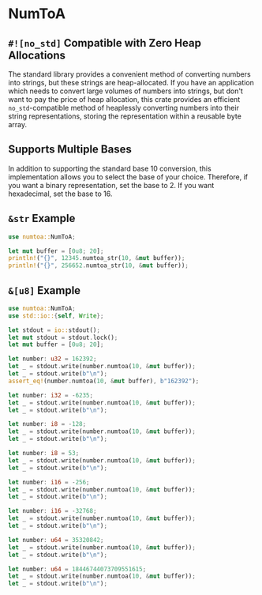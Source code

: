 # NumToA

## `#![no_std]` Compatible with Zero Heap Allocations

The standard library provides a convenient method of converting numbers into strings, but these strings are
heap-allocated. If you have an application which needs to convert large volumes of numbers into strings, but don't
want to pay the price of heap allocation, this crate provides an efficient `no_std`-compatible method of heaplessly converting numbers
into their string representations, storing the representation within a reusable byte array.

## Supports Multiple Bases

In addition to supporting the standard base 10 conversion, this implementation allows you to select the base of
your choice. Therefore, if you want a binary representation, set the base to 2. If you want hexadecimal, set the
base to 16.

## `&str` Example

```rust
use numtoa::NumToA;

let mut buffer = [0u8; 20];
println!("{}", 12345.numtoa_str(10, &mut buffer));
println!("{}", 256652.numtoa_str(10, &mut buffer));
```

## `&[u8]` Example

```rust
use numtoa::NumToA;
use std::io::{self, Write};

let stdout = io::stdout();
let mut stdout = stdout.lock();
let mut buffer = [0u8; 20];

let number: u32 = 162392;
let _ = stdout.write(number.numtoa(10, &mut buffer));
let _ = stdout.write(b"\n");
assert_eq!(number.numtoa(10, &mut buffer), b"162392");

let number: i32 = -6235;
let _ = stdout.write(number.numtoa(10, &mut buffer));
let _ = stdout.write(b"\n");

let number: i8 = -128;
let _ = stdout.write(number.numtoa(10, &mut buffer));
let _ = stdout.write(b"\n");

let number: i8 = 53;
let _ = stdout.write(number.numtoa(10, &mut buffer));
let _ = stdout.write(b"\n");

let number: i16 = -256;
let _ = stdout.write(number.numtoa(10, &mut buffer));
let _ = stdout.write(b"\n");

let number: i16 = -32768;
let _ = stdout.write(number.numtoa(10, &mut buffer));
let _ = stdout.write(b"\n");

let number: u64 = 35320842;
let _ = stdout.write(number.numtoa(10, &mut buffer));
let _ = stdout.write(b"\n");

let number: u64 = 18446744073709551615;
let _ = stdout.write(number.numtoa(10, &mut buffer));
let _ = stdout.write(b"\n");
```
